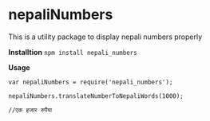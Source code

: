 # nepaliNumbers
This is a utility package to display nepali numbers properly

**Installtion**
`npm install nepali_numbers`

**Usage**

```
var nepaliNumbers = require('nepali_numbers');

nepaliNumbers.translateNumberToNepaliWords(1000);

//एक हजार रुपैंया

```

